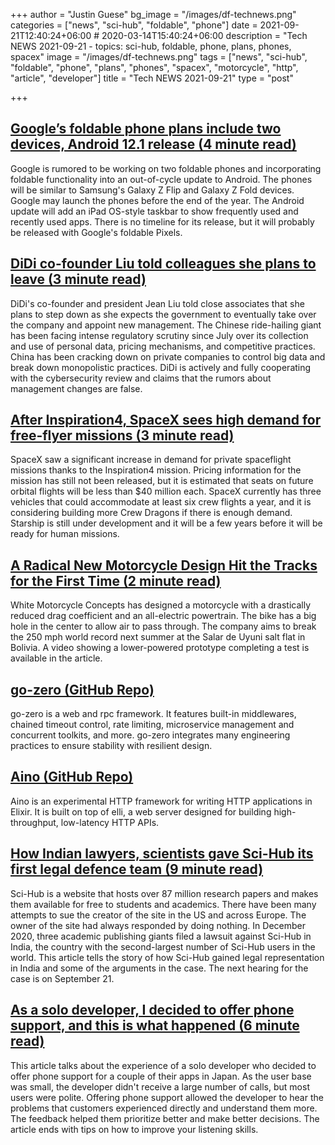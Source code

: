 +++
author = "Justin Guese"
bg_image = "/images/df-technews.png"
categories = ["news", "sci-hub", "foldable", "phone"]
date = 2021-09-21T12:40:24+06:00 # 2020-03-14T15:40:24+06:00
description = "Tech NEWS 2021-09-21 - topics: sci-hub, foldable, phone, plans, phones, spacex"
image = "/images/df-technews.png"
tags = ["news", "sci-hub", "foldable", "phone", "plans", "phones", "spacex", "motorcycle", "http", "article", "developer"]
title = "Tech NEWS 2021-09-21"
type = "post"

+++

## [Google’s foldable phone plans include two devices, Android 12.1 release (4 minute read)](https://arstechnica.com/gadgets/2021/09/googles-foldable-phone-plans-include-two-devices-android-12-1-release/)

Google is rumored to be working on two foldable phones and incorporating foldable functionality into an out-of-cycle update to Android. The phones will be similar to Samsung's Galaxy Z Flip and Galaxy Z Fold devices. Google may launch the phones before the end of the year. The Android update will add an iPad OS-style taskbar to show frequently used and recently used apps. There is no timeline for its release, but it will probably be released with Google's foldable Pixels.

## [DiDi co-founder Liu told colleagues she plans to leave (3 minute read)](https://www.aljazeera.com/economy/2021/9/20/didi-cofounder-liu-told-associates-she-plans-to-step-down-sources)

DiDi's co-founder and president Jean Liu told close associates that she plans to step down as she expects the government to eventually take over the company and appoint new management. The Chinese ride-hailing giant has been facing intense regulatory scrutiny since July over its collection and use of personal data, pricing mechanisms, and competitive practices. China has been cracking down on private companies to control big data and break down monopolistic practices. DiDi is actively and fully cooperating with the cybersecurity review and claims that the rumors about management changes are false.

## [After Inspiration4, SpaceX sees high demand for free-flyer missions (3 minute read)](https://arstechnica.com/science/2021/09/after-inspiration4-spacex-sees-high-demand-for-free-flyer-missions/)

SpaceX saw a significant increase in demand for private spaceflight missions thanks to the Inspiration4 mission. Pricing information for the mission has still not been released, but it is estimated that seats on future orbital flights will be less than $40 million each. SpaceX currently has three vehicles that could accommodate at least six crew flights a year, and it is considering building more Crew Dragons if there is enough demand. Starship is still under development and it will be a few years before it will be ready for human missions.

## [A Radical New Motorcycle Design Hit the Tracks for the First Time (2 minute read)](https://interestingengineering.com/a-radical-new-motorcycle-design-hit-the-tracks-for-the-first-time)

White Motorcycle Concepts has designed a motorcycle with a drastically reduced drag coefficient and an all-electric powertrain. The bike has a big hole in the center to allow air to pass through. The company aims to break the 250 mph world record next summer at the Salar de Uyuni salt flat in Bolivia. A video showing a lower-powered prototype completing a test is available in the article.

## [go-zero (GitHub Repo)](https://github.com/zeromicro/go-zero)

go-zero is a web and rpc framework. It features built-in middlewares, chained timeout control, rate limiting, microservice management and concurrent toolkits, and more. go-zero integrates many engineering practices to ensure stability with resilient design.

## [Aino (GitHub Repo)](https://github.com/oestrich/aino)

Aino is an experimental HTTP framework for writing HTTP applications in Elixir. It is built on top of elli, a web server designed for building high-throughput, low-latency HTTP APIs.

## [How Indian lawyers, scientists gave Sci-Hub its first legal defence team (9 minute read)](https://news.careers360.com/sci-hub-scihub-libgen-alexandra-elbakyan-lawsuit-india-delhi-high-court-du-sol-delhi-university-iiser-jnu-mit-iit-science-research-elsevier)

Sci-Hub is a website that hosts over 87 million research papers and makes them available for free to students and academics. There have been many attempts to sue the creator of the site in the US and across Europe. The owner of the site had always responded by doing nothing. In December 2020, three academic publishing giants filed a lawsuit against Sci-Hub in India, the country with the second-largest number of Sci-Hub users in the world. This article tells the story of how Sci-Hub gained legal representation in India and some of the arguments in the case. The next hearing for the case is on September 21.

## [As a solo developer, I decided to offer phone support, and this is what happened (6 minute read)](http://plumshell.com/2017/11/30/as-a-solo-app-developer-i-decided-to-offer-phone-support-and-this-is-what-happened/)

This article talks about the experience of a solo developer who decided to offer phone support for a couple of their apps in Japan. As the user base was small, the developer didn't receive a large number of calls, but most users were polite. Offering phone support allowed the developer to hear the problems that customers experienced directly and understand them more. The feedback helped them prioritize better and make better decisions. The article ends with tips on how to improve your listening skills.

